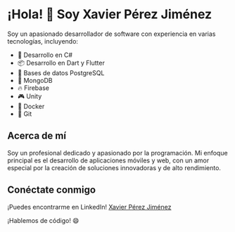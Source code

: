 # ¡Hola! 👋 Soy Xavier Pérez Jiménez

Soy un apasionado desarrollador de software con experiencia en varias tecnologías, incluyendo:

- 🚀 Desarrollo en C#
- 📦 Desarrollo en Dart y Flutter
- 🐘 Bases de datos PostgreSQL
- 🍃 MongoDB
- 🔥 Firebase
- 🎮 Unity
- 🐳 Docker
- 🌲 Git

## Acerca de mí

Soy un profesional dedicado y apasionado por la programación. Mi enfoque principal es el desarrollo de aplicaciones móviles y web, con un amor especial por la creación de soluciones innovadoras y de alto rendimiento.

## Conéctate conmigo

¡Puedes encontrarme en LinkedIn! [Xavier Pérez Jiménez](https://www.linkedin.com/in/xavierperezjimenez/)

¡Hablemos de código! 😄

